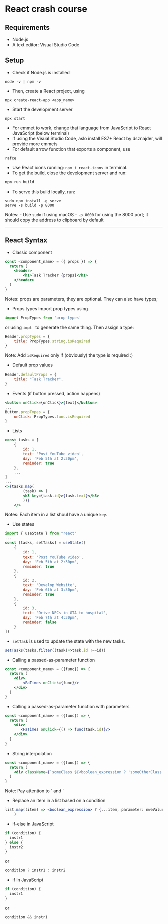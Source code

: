 # React crash course

## Requirements
- Node.js
- A text editor: Visual Studio Code

## Setup
- Check if Node.js is installed
```console
node -v | npm -v
```
- Then, create a React project, using
```console
npx create-react-app <app_name>
```
- Start the development server
```console
npx start
```
- For emmet to work, change that language from JavaScript to React JavaScript (below terminal)
- If using the Visual Studio Code, aslo install ES7+ React by dsznajder, will provide more emmets
- For default arrow function that exports a component, use
```console
rafce
```
- Use React icons running: ```npm i react-icons``` in terminal.
- To get the build, close the development server and run:
```console
npm run build
```
- To serve this build locally, run:
```console
sudo npm install -g serve
serve -s build -p 8000
```
Notes:
    - Use ```sudo``` if using macOS
    - ```-p 8000``` for using the 8000 port; it should copy the address to clipboard by default

***

## React Syntax
- Classic component
```jsx
const <component_name> = ({ props }) => {
  return (
    <header>
        <h1>Task Tracker {props}</h1>
    </header>
  )
}
```
Notes: props are parameters, they are optional. They can also have types;
- Props types
Import prop types using
```jsx
import PropTypes from 'prop-types'
```
or using ```impt ``` to generate the same thing.
Then assign a type:
```jsx
Header.propTypes = {
    title: PropTypes.string.isRequired
}
```
Note: Add ```isRequired``` only if (obviously) the type is required :)
- Default prop values
```jsx
Header.defaultProps = {
    title: "Task Tracker",
}
```
- Events (if button pressed, action happens)
```jsx
<button onClick={onClick}>{text}</button>
...
Button.propTypes = {
    onClick: PropTypes.func.isRequired
} 
```
- Lists
```jsx
const tasks = [
    {
        id: 1,
        text: 'Post YouTube video',
        day: 'Feb 5th at 2:30pm',
        reminder: true
    },
    ...
]
...
<>{tasks.map(
        (task) => (
        <h3 key={task.id}>{task.text}</h3>
        ))}
    </>
```
Notes: Each item in a list shoul have a unique ```key```.
- Use states
```jsx
import { useState } from "react"
...
const [tasks, setTasks] = useState([
    {
        id: 1,
        text: 'Post YouTube video',
        day: 'Feb 5th at 2:30pm',
        reminder: true
    },
    {
        id: 2,
        text: 'Develop Website',
        day: 'Feb 6th at 3:30pm',
        reminder: true
    },
    {
        id: 3,
        text: 'Drive NPCs in GTA to hospital',
        day: 'Feb 7th at 4:30pm',
        reminder: false
    }
])
```
- ```setTask``` is used to update the state with the new tasks.
```jsx
setTasks(tasks.filter((task)=>task.id !==id))
```
- Calling a passed-as-parameter function
```jsx
const <component_name> = ({func}) => {
  return (
    <div>
        <FaTimes onClick={func}/>
    </div>
  )
}
```
- Calling a passed-as-parameter function with parameters
```jsx
const <component_name> = ({func}) => {
  return (
    <div>
       <FaTimes onClick={() => func(task.id)}/>
    </div>
  )
}
```

- String interpolation
```jsx
const <component_name> = ({func}) => {
  return (
    <div className={`someClass ${<boolean_expression ? 'someOtherClass' : ''}`} >...</div>
  )
}
```
Note: Pay attention to ` and '

- Replace an item in a list based on a condition
```jsx
list.map((item) => <boolean_expression> ? {...item, parameter: nweValue} : item)
    )
```
- If-else in JavaScript
```jsx
if (condition) {
  instr1
} else {
  instr2
}
```
or

```jsx
condition ? instr1 : instr2
```

- If in JavaScript
```jsx
if (condition) {
  instr1
}
```
or

```jsx
condition && instr1
```
